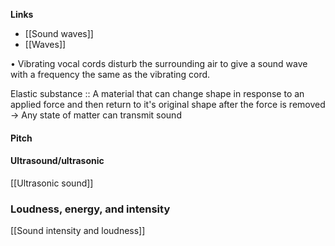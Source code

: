 **Links**
- [[Sound waves]] 
- [[Waves]] 

• Vibrating vocal cords disturb the surrounding air to give a
sound wave with a frequency the same as the vibrating cord.


Elastic substance :: A material that can change shape in response to an applied force and then return to it's original shape after the force is removed
-> Any state of matter can transmit sound


#### Pitch

#### Ultrasound/ultrasonic
[[Ultrasonic sound]] 

### Loudness, energy, and intensity
[[Sound intensity and loudness]] 


